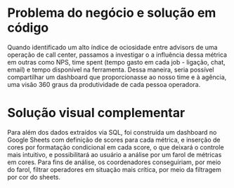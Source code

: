 # Problema do negócio e solução em código
Quando identificado um alto índice de ociosidade entre advisors de uma operação de call center, passamos a investigar o a influência dessa métrica em outras como NPS, time spent (tempo gasto em cada job - ligação, chat, email) e tempo disponível na ferramenta. 
Dessa maneira, seria possível compartilhar um dashboard que proporcionasse ao nosso time e à agência, uma visão 360 graus da produtividade de cada pessoa operadora.

# Solução visual complementar
Para além dos dados extraídos via SQL, foi construída um dashboard no Google Sheets com definição de scores para cada métrica, e inserção de cores por formatação condicional em cada score, o que deixará o controle mais intuitivo, e possibilitará ao usuário a análise por um farol de métricas em cores. 
Para fins de análise, os coordenadores conseguiriam, por meio do farol, filtrar operadores em situação mais crítica, por meio da filtragem por cor do sheets.
